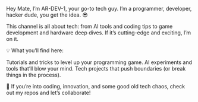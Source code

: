 Hey Mate, I’m AR-DEV-1, your go-to tech guy. I’m a programmer, developer, hacker dude, you get the idea. 😎

This channel is all about tech: from AI tools and coding tips to game development and hardware deep dives. If it’s cutting-edge and exciting, I’m on it.

💡 What you’ll find here:

Tutorials and tricks to level up your programming game.
AI experiments and tools that’ll blow your mind.
Tech projects that push boundaries (or break things in the process).

🌟 If you’re into coding, innovation, and some good old tech chaos, check out my repos and let’s collaborate!
